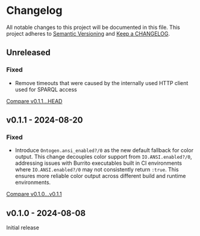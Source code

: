 # Changelog

All notable changes to this project will be documented in this file.
This project adheres to [Semantic Versioning](http://semver.org/) and
[Keep a CHANGELOG](http://keepachangelog.com).


## Unreleased

### Fixed

- Remove timeouts that were caused by the internally used HTTP client used
  for SPARQL access


[Compare v0.1.1...HEAD](https://github.com/ontogen/ontogen/compare/v0.1.1...HEAD)



## v0.1.1 - 2024-08-20

### Fixed

- Introduce `Ontogen.ansi_enabled?/0` as the new default fallback for color output.
  This change decouples color support from `IO.ANSI.enabled?/0`, addressing issues
  with Burrito executables built in CI environments where `IO.ANSI.enabled?/0`
  may not consistently return `:true`. This ensures more reliable color output
  across different build and runtime environments.
  

[Compare v0.1.0...v0.1.1](https://github.com/ontogen/ontogen/compare/v0.1.0...v0.1.1)



## v0.1.0 - 2024-08-08

Initial release

